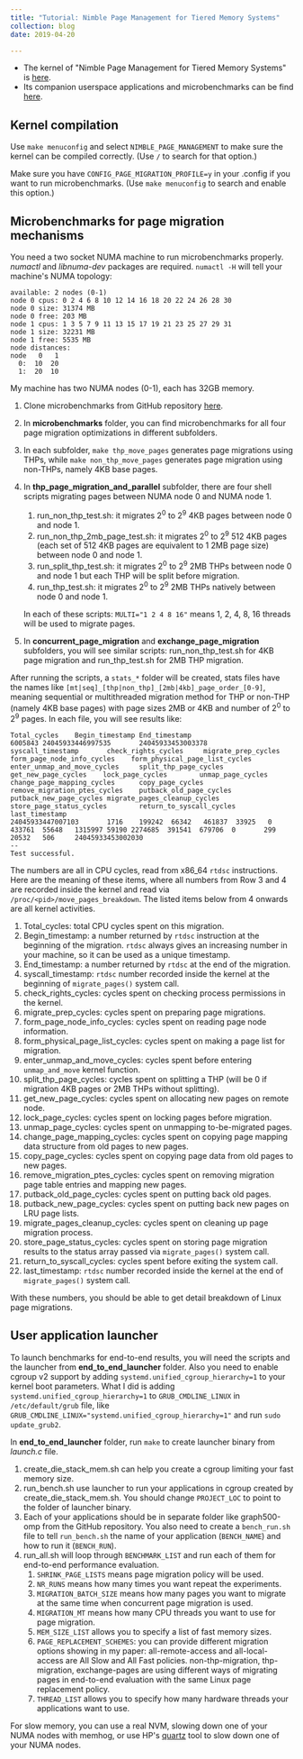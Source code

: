 ```yaml
---
title: "Tutorial: Nimble Page Management for Tiered Memory Systems"
collection: blog
date: 2019-04-20

---
```


- The kernel of "Nimble Page Management for Tiered Memory Systems" is [here](https://github.com/ysarch-lab/nimble_page_management_asplos_2019).
- Its companion userspace applications and microbenchmarks can be find [here](https://github.com/ysarch-lab/nimble_page_management_userspace).

## Kernel compilation

Use `make menuconfig` and select `NIMBLE_PAGE_MANAGEMENT` to make sure the
kernel can be compiled correctly. (Use `/` to search for that option.)

Make sure you have `CONFIG_PAGE_MIGRATION_PROFILE=y` in your .config if you want
to run microbenchmarks. (Use `make menuconfig` to search and enable this option.)

## Microbenchmarks for page migration mechanisms

You need a two socket NUMA machine to run microbenchmarks properly. *numactl* and *libnuma-dev* packages are required. `numactl -H` will tell your machine's NUMA topology:

```
available: 2 nodes (0-1)
node 0 cpus: 0 2 4 6 8 10 12 14 16 18 20 22 24 26 28 30
node 0 size: 31374 MB
node 0 free: 203 MB
node 1 cpus: 1 3 5 7 9 11 13 15 17 19 21 23 25 27 29 31
node 1 size: 32231 MB
node 1 free: 5535 MB
node distances:
node   0   1
  0:  10  20
  1:  20  10
```

My machine has two NUMA nodes (0-1), each has 32GB memory.

1. Clone microbenchmarks from GitHub repository [here](https://github.com/ysarch-lab/nimble_page_management_userspace).

2. In **microbenchmarks** folder, you can find microbenchmarks for all four page migration optimizations in different subfolders.

3. In each subfolder, `make thp_move_pages` generates page migrations using THPs, while `make non_thp_move_pages` generates page migration using non-THPs, namely 4KB base pages.

4. In **thp_page_migration_and_parallel** subfolder, there are four shell scripts migrating pages between NUMA node 0 and NUMA node 1.

   1. run_non_thp_test.sh: it migrates 2<sup>0</sup> to 2<sup>9</sup> 4KB pages between node 0 and node 1.
   2. run_non_thp_2mb_page_test.sh: it migrates 2<sup>0</sup> to 2<sup>9</sup> 512 4KB pages (each set of 512 4KB pages are equivalent to 1 2MB page size) between node 0 and node 1.
   3. run_split_thp_test.sh: it migrates 2<sup>0</sup> to 2<sup>9</sup> 2MB THPs between node 0 and node 1 but each THP will be split before migration.
   4. run_thp_test.sh: it migrates 2<sup>0</sup> to 2<sup>9</sup> 2MB THPs natively between node 0 and node 1.

   In each of these scripts: `MULTI="1 2 4 8 16"` means 1, 2, 4, 8, 16 threads will be used to migrate pages.

5. In **concurrent_page_migration** and **exchange_page_migration** subfolders, you will see similar scripts: run_non_thp_test.sh for 4KB page migration and run_thp_test.sh for 2MB THP migration.

After running the scripts, a `stats_*` folder will be created, stats files have the names like `[mt|seq]_[thp|non_thp]_[2mb|4kb]_page_order_[0-9]`, meaning sequential or multithreaded migration method for THP or non-THP (namely 4KB base pages) with page sizes 2MB or 4KB and number of 2<sup>0</sup> to 2<sup>9</sup> pages. In each file, you will see results like:


```
Total_cycles    Begin_timestamp End_timestamp
6005843 24045933446997535       24045933453003378
syscall_timestamp       check_rights_cycles     migrate_prep_cycles     form_page_node_info_cycles    form_physical_page_list_cycles   enter_unmap_and_move_cycles     split_thp_page_cycles   get_new_page_cycles    lock_page_cycles        unmap_page_cycles       change_page_mapping_cycles      copy_page_cycles       remove_migration_ptes_cycles    putback_old_page_cycles putback_new_page_cycles migrate_pages_cleanup_cycles   store_page_status_cycles        return_to_syscall_cycles        last_timestamp
24045933447007103       1716    199242  66342   461837  33925   0       433761  55648   1315997 59190 2274685  391541  679706  0       299     20532   506     24045933453002030
--
Test successful.
```

The numbers are all in CPU cycles, read from x86_64 `rtdsc` instructions. Here are the meaning of these items, where all numbers from Row 3 and 4 are recorded inside the kernel and read via `/proc/<pid>/move_pages_breakdown`. The listed items below from 4 onwards are all kernel activities.

1. Total_cycles: total CPU cycles spent on this migration.
2. Begin_timestamp: a number returned by `rtdsc` instruction at the beginning of the migration. `rtdsc` always gives an increasing number in your machine, so it can be used as a unique timestamp.
3. End_timestamp: a number returned by `rtdsc` at the end of the migration.
4. syscall_timestamp: `rtdsc` number recorded inside the kernel at the beginning of `migrate_pages()` system call.
5. check_rights_cycles: cycles spent on checking process permissions in the kernel.
6. migrate_prep_cycles: cycles spent on preparing page migrations.
7. form_page_node_info_cycles: cycles spent on reading page node information.
8. form_physical_page_list_cycles: cycles spent on making a page list for migration.
9. enter_unmap_and_move_cycles: cycles spent before entering `unmap_and_move` kernel function.
10. split_thp_page_cycles: cycles spent on splitting a THP (will be 0 if migration 4KB pages or 2MB THPs without splitting).
11. get_new_page_cycles: cycles spent on allocating new pages on remote node.
12. lock_page_cycles: cycles spent on locking pages before migration.
13. unmap_page_cycles: cycles spent on unmapping to-be-migrated pages.
14. change_page_mapping_cycles: cycles spent on copying page mapping data structure from old pages to new pages.
15. copy_page_cycles: cycles spent on copying page data from old pages to new pages.
16. remove_migration_ptes_cycles: cycles spent on removing migration page table entries and mapping new pages.
17. putback_old_page_cycles: cycles spent on putting back old pages.
18. putback_new_page_cycles: cycles spent on putting back new pages on LRU page lists.
19. migrate_pages_cleanup_cycles: cycles spent on cleaning up page migration process.
20. store_page_status_cycles: cycles spent on storing page migration results to the status array passed via `migrate_pages()` system call.
21. return_to_syscall_cycles: cycles spent before exiting the system call.
22. last_timestamp: `rtdsc` number recorded inside the kernel at the end of `migrate_pages()` system call.

With these numbers, you should be able to get detail breakdown of Linux page migrations.

## User application launcher

To launch benchmarks for end-to-end results, you will need the scripts and the launcher from **end_to_end_launcher** folder. Also you need to enable cgroup v2 support by adding `systemd.unified_cgroup_hierarchy=1` to your kernel boot parameters. What I did is adding `systemd.unified_cgroup_hierarchy=1` to `GRUB_CMDLINE_LINUX` in `/etc/default/grub` file, like `GRUB_CMDLINE_LINUX="systemd.unified_cgroup_hierarchy=1"` and run `sudo update_grub2`.

In **end_to_end_launcher** folder, run `make` to create launcher binary from *launch.c* file.

1. create_die_stack_mem.sh can help you create a cgroup limiting your fast memory size.
2. run_bench.sh use launcher to run your applications in cgroup created by create_die_stack_mem.sh. You should change `PROJECT_LOC` to point to the folder of launcher binary.
3. Each of your applications should be in separate folder like graph500-omp from the GitHub repository. You also need to create a `bench_run.sh` file to tell `run_bench.sh` the name of your application (`BENCH_NAME`) and how to run it (`BENCH_RUN`).
4. run_all.sh will loop through `BENCHMARK_LIST` and run each of them for end-to-end performance evaluation.
   1. `SHRINK_PAGE_LISTS` means page migration policy will be used.
   2. `NR_RUNS` means how many times you want repeat the experiments.
   3. `MIGRATION_BATCH_SIZE` means how many pages you want to migrate at the same time when concurrent page migration is used.
   4. `MIGRATION_MT` means how many CPU threads you want to use for page migration.
   5.  `MEM_SIZE_LIST` allows you to specify a list of fast memory sizes.
   6. `PAGE_REPLACEMENT_SCHEMES`: you can provide different migration options showing in my paper: all-remote-access and all-local-access are All Slow and All Fast policies. non-thp-migration, thp-migration, exchange-pages are using different ways of migrating pages in end-to-end evaluation with the same Linux page replacement policy.
   7. `THREAD_LIST` allows you to specify how many hardware threads your applications want to use.

For slow memory, you can use a real NVM, slowing down one of your NUMA nodes with memhog, or use HP's [quartz](https://github.com/HewlettPackard/quartz) tool to slow down one of your NUMA nodes.